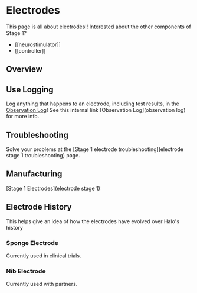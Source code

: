 # Electrodes
This page is all about electrodes!!
Interested about the other components of Stage 1?
* [[neurostimulator]]
* [[controller]]

## Overview

## Use Logging
Log anything that happens to an electrode, including test results, in the [Observation Log](https://pacific-basin-8674.herokuapp.com/admin/observation/?sort=4&desc=1)\! 
See this internal link [Observation Log](observation log) for more info.

## Troubleshooting
Solve your problems at the [Stage 1 electrode troubleshooting](electrode stage 1 troubleshooting) page.

## Manufacturing

[Stage 1 Electrodes](electrode stage 1)

## Electrode History
This helps give an idea of how the electrodes have evolved over Halo's history
### Sponge Electrode
Currently used in clinical trials.
![]()
### Nib Electrode
Currently used with partners.